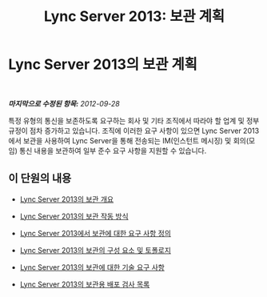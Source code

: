 ﻿---
title: 'Lync Server 2013: 보관 계획'
TOCTitle: 보관 계획
ms:assetid: 898b83c1-007b-43be-9484-08fe49c10951
ms:mtpsurl: https://technet.microsoft.com/ko-kr/library/JJ205069(v=OCS.15)
ms:contentKeyID: 49304303
ms.date: 08/10/2015
mtps_version: v=OCS.15
ms.translationtype: HT
---

# Lync Server 2013의 보관 계획

 

_**마지막으로 수정된 항목:** 2012-09-28_

특정 유형의 통신을 보존하도록 요구하는 회사 및 기타 조직에서 따라야 할 업계 및 정부 규정이 점차 증가하고 있습니다. 조직에 이러한 요구 사항이 있으면 Lync Server 2013에서 보관을 사용하여 Lync Server을 통해 전송되는 IM(인스턴트 메시징) 및 회의(모임) 통신 내용을 보관하여 일부 준수 요구 사항을 지원할 수 있습니다.

## 이 단원의 내용

  - [Lync Server 2013의 보관 개요](lync-server-2013-overview-of-archiving.md)

  - [Lync Server 2013의 보관 작동 방식](lync-server-2013-how-archiving-works.md)

  - [Lync Server 2013에서 보관에 대한 요구 사항 정의](lync-server-2013-defining-your-requirements-for-archiving.md)

  - [Lync Server 2013의 보관의 구성 요소 및 토폴로지](lync-server-2013-components-and-topologies-for-archiving.md)

  - [Lync Server 2013의 보관에 대한 기술 요구 사항](lync-server-2013-technical-requirements-for-archiving.md)

  - [Lync Server 2013의 보관용 배포 검사 목록](lync-server-2013-deployment-checklist-for-archiving.md)

